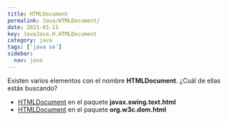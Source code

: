 ```yaml
---
title: HTMLDocument
permalink: Java/HTMLDocument/
date: 2021-01-11
key: JavaJava.H.HTMLDocument
category: java
tags: ['java se']
sidebar: 
  nav: java
---
```


Existen varios elementos con el nombre **HTMLDocument**. ¿Cuál de ellas estás buscando?
<ul>
<li><a href="/Java/HTMLDocument-javax-swing-text-html/">HTMLDocument</a> en el paquete <strong>javax.swing.text.html</strong></li>
<li><a href="/Java/HTMLDocument-org-w3c-dom-html/">HTMLDocument</a> en el paquete <strong>org.w3c.dom.html</strong></li>
<ul>
